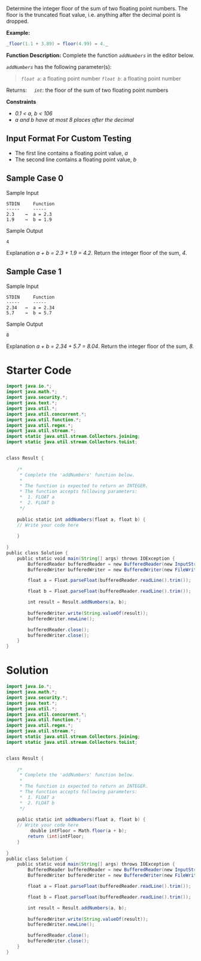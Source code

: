 #
Determine the integer floor of the sum of two floating point numbers. The floor is the truncated float value, i.e. anything after the decimal point is dropped.

**Example:**
```java
_floor(1.1 + 3.89) = floor(4.99) = 4._
```

**Function Description:**
Complete the function _`addNumbers`_ in the editor below.

_`addNumbers`_ has the following parameter(s):

>_`float a`_: a floating point number
>_`float b`_: a floating point number

Returns:
    _`int`_: the floor of the sum of two floating point numbers

**Constraints**
-   _0.1 < a, b < 106_
-   _a and b have at most 8 places after the decimal_

## **Input Format For Custom Testing**
- The first line contains a floating point value, _a_
- The second line contains a floating point value, _b_

## **Sample Case 0**
Sample Input
```
STDIN     Function
-----     -----
2.3    →  a = 2.3  
1.9    →  b = 1.9
```

Sample Output
```
4
```

Explanation
_a +_ _b =_ _2.3 + 1.9 = 4.2_. Return the integer floor of the sum, _4_.

## Sample Case 1
Sample Input
```
STDIN     Function
-----     -----
2.34   →  a = 2.34
5.7    →  b = 5.7
```

Sample Output
```
8
```

Explanation
_a + b = 2.34 + 5.7 = 8.04_. Return the integer floor of the sum, _8._



# Starter Code
```java
import java.io.*;
import java.math.*;
import java.security.*;
import java.text.*;
import java.util.*;
import java.util.concurrent.*;
import java.util.function.*;
import java.util.regex.*;
import java.util.stream.*;
import static java.util.stream.Collectors.joining;
import static java.util.stream.Collectors.toList;


class Result {
    
    /*
     * Complete the 'addNumbers' function below.
     *
     * The function is expected to return an INTEGER.
     * The function accepts following parameters:
     *  1. FLOAT a
     *  2. FLOAT b
     */
     
    public static int addNumbers(float a, float b) {
    // Write your code here
    
    }
    
}
public class Solution {
    public static void main(String[] args) throws IOException {
        BufferedReader bufferedReader = new BufferedReader(new InputStreamReader(System.in));
        BufferedWriter bufferedWriter = new BufferedWriter(new FileWriter(System.getenv("OUTPUT_PATH")));

        float a = Float.parseFloat(bufferedReader.readLine().trim());

        float b = Float.parseFloat(bufferedReader.readLine().trim());

        int result = Result.addNumbers(a, b);
        
        bufferedWriter.write(String.valueOf(result));
        bufferedWriter.newLine();

        bufferedReader.close();
        bufferedWriter.close();
    }
}
```



# Solution
```java
import java.io.*;
import java.math.*;
import java.security.*;
import java.text.*;
import java.util.*;
import java.util.concurrent.*;
import java.util.function.*;
import java.util.regex.*;
import java.util.stream.*;
import static java.util.stream.Collectors.joining;
import static java.util.stream.Collectors.toList;


class Result {
    
    /*
     * Complete the 'addNumbers' function below.
     *
     * The function is expected to return an INTEGER.
     * The function accepts following parameters:
     *  1. FLOAT a
     *  2. FLOAT b
     */
     
    public static int addNumbers(float a, float b) {
    // Write your code here
	     double intFloor = Math.floor(a + b);
        return (int)intFloor; 
    }
        
}
public class Solution {
    public static void main(String[] args) throws IOException {
        BufferedReader bufferedReader = new BufferedReader(new InputStreamReader(System.in));
        BufferedWriter bufferedWriter = new BufferedWriter(new FileWriter(System.getenv("OUTPUT_PATH")));

        float a = Float.parseFloat(bufferedReader.readLine().trim());

        float b = Float.parseFloat(bufferedReader.readLine().trim());

        int result = Result.addNumbers(a, b);
        
        bufferedWriter.write(String.valueOf(result));
        bufferedWriter.newLine();

        bufferedReader.close();
        bufferedWriter.close();
    }
}
```
